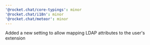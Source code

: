 ```yaml
---
'@rocket.chat/core-typings': minor
'@rocket.chat/i18n': minor
'@rocket.chat/meteor': minor
---
```


Added a new setting to allow mapping LDAP attributes to the user's extension
